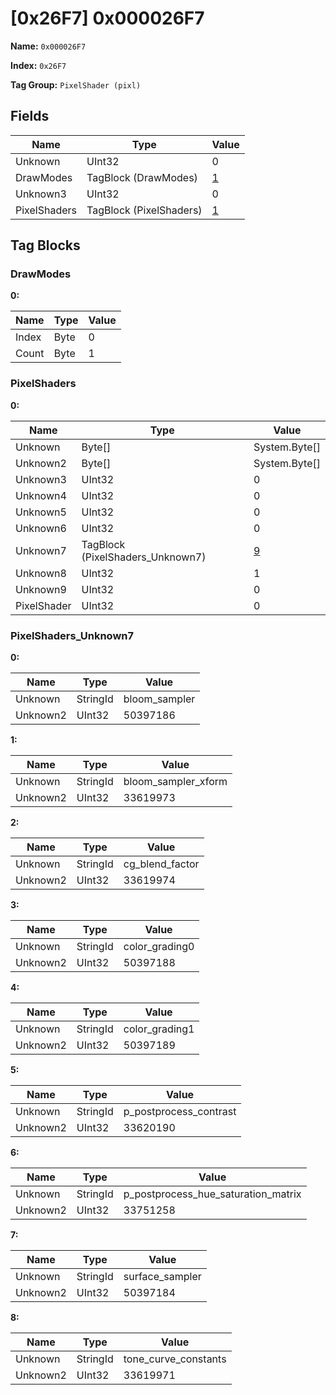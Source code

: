 # [0x26F7] 0x000026F7

**Name:** ```0x000026F7```

**Index:** ```0x26F7```

**Tag Group:** ```PixelShader (pixl)```

## Fields

Name	| Type	| Value
---	|---	|---	|
Unknown	|UInt32	|0
DrawModes	|TagBlock (DrawModes)	|[1](#drawmodes)
Unknown3	|UInt32	|0
PixelShaders	|TagBlock (PixelShaders)	|[1](#pixelshaders)


## Tag Blocks

### DrawModes

**0:**

Name	| Type	| Value
---	|---	|---	|
Index	|Byte	|0
Count	|Byte	|1


### PixelShaders

**0:**

Name	| Type	| Value
---	|---	|---	|
Unknown	|Byte[]	|System.Byte[]
Unknown2	|Byte[]	|System.Byte[]
Unknown3	|UInt32	|0
Unknown4	|UInt32	|0
Unknown5	|UInt32	|0
Unknown6	|UInt32	|0
Unknown7	|TagBlock (PixelShaders_Unknown7)	|[9](#pixelshaders_unknown7)
Unknown8	|UInt32	|1
Unknown9	|UInt32	|0
PixelShader	|UInt32	|0


### PixelShaders_Unknown7

**0:**

Name	| Type	| Value
---	|---	|---	|
Unknown	|StringId	|bloom_sampler
Unknown2	|UInt32	|50397186


**1:**

Name	| Type	| Value
---	|---	|---	|
Unknown	|StringId	|bloom_sampler_xform
Unknown2	|UInt32	|33619973


**2:**

Name	| Type	| Value
---	|---	|---	|
Unknown	|StringId	|cg_blend_factor
Unknown2	|UInt32	|33619974


**3:**

Name	| Type	| Value
---	|---	|---	|
Unknown	|StringId	|color_grading0
Unknown2	|UInt32	|50397188


**4:**

Name	| Type	| Value
---	|---	|---	|
Unknown	|StringId	|color_grading1
Unknown2	|UInt32	|50397189


**5:**

Name	| Type	| Value
---	|---	|---	|
Unknown	|StringId	|p_postprocess_contrast
Unknown2	|UInt32	|33620190


**6:**

Name	| Type	| Value
---	|---	|---	|
Unknown	|StringId	|p_postprocess_hue_saturation_matrix
Unknown2	|UInt32	|33751258


**7:**

Name	| Type	| Value
---	|---	|---	|
Unknown	|StringId	|surface_sampler
Unknown2	|UInt32	|50397184


**8:**

Name	| Type	| Value
---	|---	|---	|
Unknown	|StringId	|tone_curve_constants
Unknown2	|UInt32	|33619971


